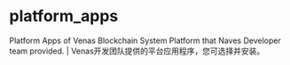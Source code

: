 # platform_apps
Platform Apps of Venas Blockchain System Platform that Naves Developer team provided.  | Venas开发团队提供的平台应用程序，您可选择并安装。
